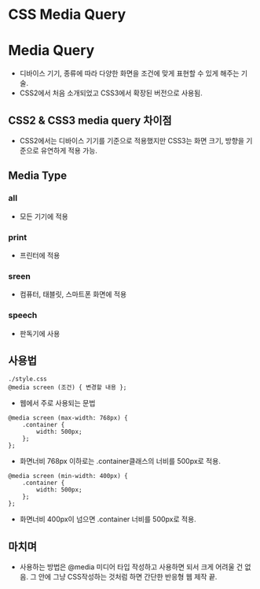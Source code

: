 # CSS Media Query

# Media Query

-   디바이스 기기, 종류에 따라 다양한 화면을 조건에 맞게 표현할 수 있게 해주는 기술.
-   CSS2에서 처음 소개되었고 CSS3에서 확장된 버전으로 사용됨.

## CSS2 & CSS3 media query 차이점

-   CSS2에서는 디바이스 기기를 기준으로 적용했지만 CSS3는 화면 크기, 방향을 기준으로 유연하게 적용 가능.

## Media Type

### all

-   모든 기기에 적용

### print

-   프린터에 적용

### sreen

-   컴퓨터, 태블릿, 스마트폰 화면에 적용

### speech

-   판독기에 사용

## 사용법

```
./style.css
@media screen (조건) { 변경할 내용 };
```

-   웹에서 주로 사용되는 문법

```
@media screen (max-width: 768px) {
	.container {
    	width: 500px;
    };
};
```

-   화면너비 768px 이하로는 .container클래스의 너비를 500px로 적용.

```
@media screen (min-width: 400px) {
	.container {
    	width: 500px;
    };
};
```

-   화면너비 400px이 넘으면 .container 너비를 500px로 적용.

## 마치며

-   사용하는 방법은 @media 미디어 타입 작성하고 사용하면 되서 크게 어려울 건 없음. 그 안에 그냥 CSS작성하는 것처럼 하면 간단한 반응형 웹 제작 끝.
